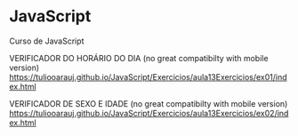 # JavaScript
 Curso de JavaScript

VERIFICADOR DO HORÁRIO DO DIA (no great compatibilty with mobile version)
https://tuliooarauj.github.io/JavaScript/Exercicios/aula13Exercicios/ex01/index.html

VERIFICADOR DE SEXO E IDADE (no great compatibilty with mobile version)
https://tuliooarauj.github.io/JavaScript/Exercicios/aula13Exercicios/ex02/index.html

